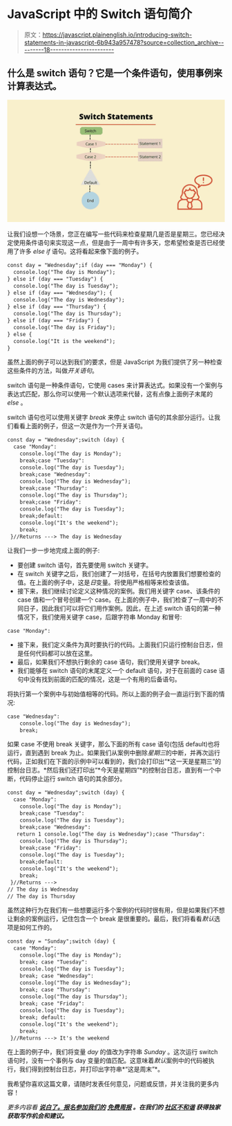 # JavaScript 中的 Switch 语句简介

> 原文：<https://javascript.plainenglish.io/introducing-switch-statements-in-javascript-6b943a957478?source=collection_archive---------18----------------------->

## 什么是 switch 语句？它是一个条件语句，使用事例来计算表达式。

![](img/109ec1d8ab4a80748bc6e8c1cf1f43a9.png)

让我们设想一个场景，您正在编写一些代码来检查星期几是否是星期三。您已经决定使用条件语句来实现这一点，但是由于一周中有许多天，您希望检查是否已经使用了许多 *else if* 语句。这将看起来像下面的例子。

```
const day = "Wednesday";if (day === "Monday") {
  console.log("The day is Monday");
} else if (day === "Tuesday") {
  console.log("The day is Tuesday");
} else if (day === "Wednesday"); {
  console.log("The day is Wednesday");
} else if (day === "Thursday") {
  console.log("The day is Thursday");
} else if (day === "Friday") {
  console.log("The day is Friday");
} else {
  console.log("It is the weekend");
}
```

虽然上面的例子可以达到我们的要求，但是 JavaScript 为我们提供了另一种检查这些条件的方法，叫做*开关语句*。

switch 语句是一种条件语句，它使用 cases 来计算表达式。如果没有一个案例与表达式匹配，那么你可以使用一个默认选项来代替，这有点像上面例子末尾的 *else* 。

switch 语句也可以使用关键字 *break* 来停止 switch 语句的其余部分运行。让我们看看上面的例子，但这一次是作为一个开关语句。

```
const day = "Wednesday";switch (day) {
  case "Monday":
    console.log("The day is Monday");
    break;case "Tuesday":
    console.log("The day is Tuesday");
    break;case "Wednesday":
    console.log("The day is Wednesday");
    break;case "Thursday":
    console.log("The day is Thursday");
    break;case "Friday":
    console.log("The day is Tuesday");
    break;default:
    console.log("It's the weekend");
    break;
 }//Returns ---> The day is Wednesday
```

让我们一步一步地完成上面的例子:

*   要创建 switch 语句，首先要使用 switch 关键字。
*   在 switch 关键字之后，我们创建了一对括号，在括号内放置我们想要检查的值。在上面的例子中，这是*日*变量。将使用严格相等来检查该值。
*   接下来，我们继续讨论定义这种情况的案例。我们用关键字 case、该条件的 case 值和一个冒号创建一个 case。在上面的例子中，我们检查了一周中的不同日子，因此我们可以将它们用作案例。因此，在上述 switch 语句的第一种情况下，我们使用关键字 case，后跟字符串 Monday 和冒号:

```
case "Monday":
```

*   接下来，我们定义条件为真时要执行的代码。上面我们只运行控制台日志，但是任何代码都可以放在这里。
*   最后，如果我们不想执行剩余的 case 语句，我们使用关键字 break。
*   我们能够在 switch 语句的末尾定义一个 default 语句，对于在前面的 case 语句中没有找到前面的匹配的情况，这是一个有用的后备语句。

将执行第一个案例中与初始值相等的代码。所以上面的例子会一直运行到下面的情况:

```
case "Wednesday":
    console.log("The day is Wednesday");
    break;
```

如果 case 不使用 break 关键字，那么下面的所有 case 语句(包括 default)也将运行，直到遇到 break 为止。如果我们从案例中删除*星期三*的中断，并再次运行代码，正如我们在下面的示例中可以看到的，我们会打印出“*这一天是星期三”的控制台日志。*然后我们还打印出“*今天是星期四”*的控制台日志，直到有一个中断，代码停止运行 switch 语句的其余部分。

```
const day = "Wednesday";switch (day) {
  case "Monday":
    console.log("The day is Monday");
    break;case "Tuesday":
    console.log("The day is Tuesday");
    break;case "Wednesday":
   return 1 console.log("The day is Wednesday");case "Thursday":
    console.log("The day is Thursday");
    break;case "Friday":
    console.log("The day is Tuesday");
    break;default:
    console.log("It's the weekend");
    break;
 }//Returns ---> 
// The day is Wednesday
// The day is Thursday
```

虽然这种行为在我们有一些想要运行多个案例的代码时很有用，但是如果我们不想让剩余的案例运行，记住包含一个 break 是很重要的。最后，我们将看看*默认*选项是如何工作的。

```
const day = "Sunday";switch (day) {
  case "Monday":
    console.log("The day is Monday");
    break; case "Tuesday":
    console.log("The day is Tuesday");
    break; case "Wednesday":
    console.log("The day is Wednesday");
    break; case "Thursday":
    console.log("The day is Thursday");
    break; case "Friday":
    console.log("The day is Tuesday");
    break; default:
    console.log("It's the weekend");
    break;
 }//Returns ---> It's the weekend
```

在上面的例子中，我们将变量 *day* 的值改为字符串 *Sunday* 。这次运行 switch 语句时，没有一个事例与 day 变量的值匹配。这意味着*默认*案例中的代码被执行，我们得到控制台日志，并打印出字符串*“这是周末”*。

我希望你喜欢这篇文章，请随时发表任何意见，问题或反馈，并关注我的更多内容！

*更多内容看* [***说白了。报名参加我们的***](http://plainenglish.io/) **[***免费周报***](http://newsletter.plainenglish.io/) *。在我们的* [***社区不和谐***](https://discord.gg/GtDtUAvyhW) *获得独家获取写作机会和建议。***